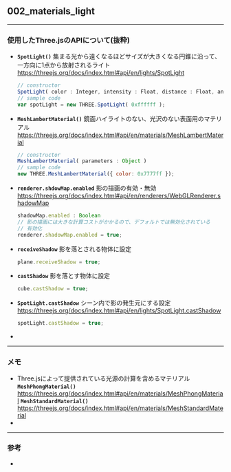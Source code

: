 ## 002_materials_light

---
### 使用したThree.jsのAPIについて(抜粋)

- **``SpotLight()``**
  集まる光から遠くなるほどサイズが大きくなる円錐に沿って、一方向に1点から放射されるライト
  https://threejs.org/docs/index.html#api/en/lights/SpotLight

  ```javascript
  // constructor
  SpotLight( color : Integer, intensity : Float, distance : Float, angle : Radians, penumbra : Float, decay : Float )
  // sample code
  var spotLight = new THREE.SpotLight( 0xffffff );
  ```



- **``MeshLambertMaterial()``**
  鏡面ハイライトのない、光沢のない表面用のマテリアル
  https://threejs.org/docs/index.html#api/en/materials/MeshLambertMaterial

  ```javascript
  // constructor
  MeshLambertMaterial( parameters : Object )
  // sample code
  new THREE.MeshLambertMaterial({ color: 0x7777ff });
  ```




- **``renderer.shdowMap.enabled``**
  影の描画の有効・無効
  https://threejs.org/docs/index.html#api/en/renderers/WebGLRenderer.shadowMap

  ```javascript
  shadowMap.enabled : Boolean
  // 影の描画には大きな計算コストがかかるので、デフォルトでは無効化されている
  // 有効化
  renderer.shadowMap.enabled = true;
  ```



- **``receiveShadow``**
  影を落とされる物体に設定

  ```javascript
  plane.receiveShadow = true;
  ```



- **``castShadow``**
  影を落とす物体に設定

  ```javascript
  cube.castShadow = true;
  ```



- **``SpotLight.castShadow``**
  シーン内で影の発生元にする設定
  https://threejs.org/docs/index.html#api/en/lights/SpotLight.castShadow

  ```javascript
  spotLight.castShadow = true;
  ```



- 

---
### メモ

- Three.jsによって提供されている光源の計算を含めるマテリアル
  **``MeshPhongMaterial()``**
  https://threejs.org/docs/index.html#api/en/materials/MeshPhongMaterial
  **``MeshStandardMaterial()``**
  https://threejs.org/docs/index.html#api/en/materials/MeshStandardMaterial
- 

------

### 参考

- 
